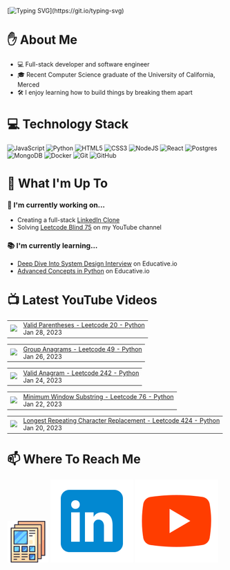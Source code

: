[![Typing SVG](https://readme-typing-svg.herokuapp.com?font=Fira+Code&pause=1000&color=16C300&width=435&lines=%F0%9F%91%8B+Hi+there!+I'm+Ryo.)](https://git.io/typing-svg)

# :raised_hand: About Me
* 💻 Full-stack developer and software engineer
* 🎓 Recent Computer Science graduate of the University of California, Merced
* 🛠️ I enjoy learning how to build things by breaking them apart

# 💻 Technology Stack
![JavaScript](https://img.shields.io/badge/javascript-%23323330.svg?style=for-the-badge&logo=javascript&logoColor=%23F7DF1E)
![Python](https://img.shields.io/badge/python-3670A0?style=for-the-badge&logo=python&logoColor=ffdd54)
![HTML5](https://img.shields.io/badge/html5-%23E34F26.svg?style=for-the-badge&logo=html5&logoColor=white)
![CSS3](https://img.shields.io/badge/css3-%231572B6.svg?style=for-the-badge&logo=css3&logoColor=white)
![NodeJS](https://img.shields.io/badge/node.js-6DA55F?style=for-the-badge&logo=node.js&logoColor=white)
![React](https://img.shields.io/badge/react-%2320232a.svg?style=for-the-badge&logo=react&logoColor=%2361DAFB)
![Postgres](https://img.shields.io/badge/postgres-%23316192.svg?style=for-the-badge&logo=postgresql&logoColor=white)
![MongoDB](https://img.shields.io/badge/MongoDB-%234ea94b.svg?style=for-the-badge&logo=mongodb&logoColor=white)
![Docker](https://img.shields.io/badge/docker-%230db7ed.svg?style=for-the-badge&logo=docker&logoColor=white)
![Git](https://img.shields.io/badge/git-%23F05033.svg?style=for-the-badge&logo=git&logoColor=white)
![GitHub](https://img.shields.io/badge/github-%23121011.svg?style=for-the-badge&logo=github&logoColor=white)

# :telescope: What I'm Up To
### :wrench: I'm currently working on...
* Creating a full-stack <a href="https://github.com/ryowright/LinkedIn-Clone" target="_blank" rel="noopener noreferrer">LinkedIn Clone</a>
* Solving <a href="https://www.youtube.com/playlist?list=PLON94Wn6Xl0EbvchLmiifLGOiQ2TP0dcr" target="_blank" rel="noopener noreferrer">Leetcode Blind 75</a> on my YouTube channel
### :books: I'm currently learning...
* <a href="https://www.educative.io/path/deep-dive-into-system-design-interview" target="_blank" rel="noopener noreferrer">Deep Dive Into System Design Interview</a> on Educative.io
* <a href="https://www.educative.io/module/advanced-concepts-in-python" target="_blank" rel="noopener noreferrer">Advanced Concepts in Python</a> on Educative.io

# 📺 Latest YouTube Videos
<!-- BLOG-POST-LIST:START --><table><tr><td><a href="https://www.youtube.com/watch?v=TexmKvw-rco"><img width="140px" src="https://i.ytimg.com/vi/TexmKvw-rco/mqdefault.jpg"></a></td>
<td><a href="https://www.youtube.com/watch?v=TexmKvw-rco">Valid Parentheses - Leetcode 20 - Python</a><br/>Jan 28, 2023</td></tr></table>
<table><tr><td><a href="https://www.youtube.com/watch?v=3jK-C7uXOhQ"><img width="140px" src="https://i.ytimg.com/vi/3jK-C7uXOhQ/mqdefault.jpg"></a></td>
<td><a href="https://www.youtube.com/watch?v=3jK-C7uXOhQ">Group Anagrams - Leetcode 49 - Python</a><br/>Jan 26, 2023</td></tr></table>
<table><tr><td><a href="https://www.youtube.com/watch?v=KmJkBmGhDRg"><img width="140px" src="https://i.ytimg.com/vi/KmJkBmGhDRg/mqdefault.jpg"></a></td>
<td><a href="https://www.youtube.com/watch?v=KmJkBmGhDRg">Valid Anagram - Leetcode 242 - Python</a><br/>Jan 24, 2023</td></tr></table>
<table><tr><td><a href="https://www.youtube.com/watch?v=uT-HZg0ezB0"><img width="140px" src="https://i.ytimg.com/vi/uT-HZg0ezB0/mqdefault.jpg"></a></td>
<td><a href="https://www.youtube.com/watch?v=uT-HZg0ezB0">Minimum Window Substring - Leetcode 76 - Python</a><br/>Jan 22, 2023</td></tr></table>
<table><tr><td><a href="https://www.youtube.com/watch?v=lRRBXP-fHow"><img width="140px" src="https://i.ytimg.com/vi/lRRBXP-fHow/mqdefault.jpg"></a></td>
<td><a href="https://www.youtube.com/watch?v=lRRBXP-fHow">Longest Repeating Character Replacement - Leetcode 424 - Python</a><br/>Jan 20, 2023</td></tr></table>
<!-- BLOG-POST-LIST:END -->

# 📫 Where To Reach Me
![]()<a href="https://ryowright.github.io/MyPortfolio/" target="_blank" rel="noopener noreferrer"><img src="./portfolioicon.png" alt="Portfolio Icon"></a>
![]()<a href="https://www.linkedin.com/in/ryo-wright/" target="_blank" rel="noopener noreferrer"><img src="./linkedinicon.svg" alt="LinkeIn Icon"></a>
![]()<a href="https://www.youtube.com/@SWEwithRyo" target="_blank" rel="noopener noreferrer"><img src="./youtubeicon.svg" alt="YouTube Icon"></a>
